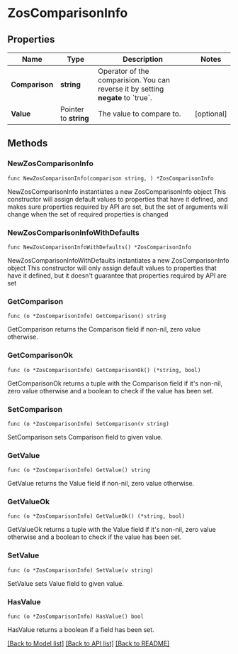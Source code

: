 # ZosComparisonInfo

## Properties

Name | Type | Description | Notes
------------ | ------------- | ------------- | -------------
**Comparison** | **string** | Operator of the comparision. You can reverse it by setting **negate** to &#x60;true&#x60;. | 
**Value** | Pointer to **string** | The value to compare to. | [optional] 

## Methods

### NewZosComparisonInfo

`func NewZosComparisonInfo(comparison string, ) *ZosComparisonInfo`

NewZosComparisonInfo instantiates a new ZosComparisonInfo object
This constructor will assign default values to properties that have it defined,
and makes sure properties required by API are set, but the set of arguments
will change when the set of required properties is changed

### NewZosComparisonInfoWithDefaults

`func NewZosComparisonInfoWithDefaults() *ZosComparisonInfo`

NewZosComparisonInfoWithDefaults instantiates a new ZosComparisonInfo object
This constructor will only assign default values to properties that have it defined,
but it doesn't guarantee that properties required by API are set

### GetComparison

`func (o *ZosComparisonInfo) GetComparison() string`

GetComparison returns the Comparison field if non-nil, zero value otherwise.

### GetComparisonOk

`func (o *ZosComparisonInfo) GetComparisonOk() (*string, bool)`

GetComparisonOk returns a tuple with the Comparison field if it's non-nil, zero value otherwise
and a boolean to check if the value has been set.

### SetComparison

`func (o *ZosComparisonInfo) SetComparison(v string)`

SetComparison sets Comparison field to given value.


### GetValue

`func (o *ZosComparisonInfo) GetValue() string`

GetValue returns the Value field if non-nil, zero value otherwise.

### GetValueOk

`func (o *ZosComparisonInfo) GetValueOk() (*string, bool)`

GetValueOk returns a tuple with the Value field if it's non-nil, zero value otherwise
and a boolean to check if the value has been set.

### SetValue

`func (o *ZosComparisonInfo) SetValue(v string)`

SetValue sets Value field to given value.

### HasValue

`func (o *ZosComparisonInfo) HasValue() bool`

HasValue returns a boolean if a field has been set.


[[Back to Model list]](../README.md#documentation-for-models) [[Back to API list]](../README.md#documentation-for-api-endpoints) [[Back to README]](../README.md)


